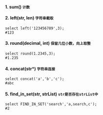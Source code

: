 #### 1. sum() `计数`

#### 2. left(str, len) `字符串截取`
    select left('123456789',3); 
    #123

#### 3. round(decimal, int) `保留几位小数，向上取整`
    select round(1.2345,3);
    #1.235

#### 4. concat(str*) `字符串连接`
    select concat('a','b','c');
    #abc

#### 5. find_in_set(str, strList) `str是否存在strList中`
    select FIND_IN_SET('search','a,search,c');
    #2